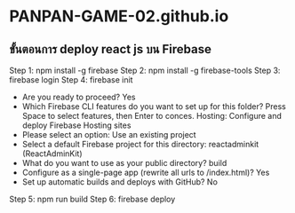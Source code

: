 # PANPAN-GAME-02.github.io


ขั้นตอนการ deploy react js บน Firebase
--
Step 1: npm install -g firebase
Step 2: npm install  -g firebase-tools
Step 3: firebase login
Step 4: firebase init

- Are you ready to proceed? Yes
- Which Firebase CLI features do you want to set up for this folder? Press Space to select features, then Enter to conces. Hosting: Configure and deploy Firebase Hosting sites
- Please select an option: Use an existing project
- Select a default Firebase project for this directory: reactadminkit (ReactAdminKit)
- What do you want to use as your public directory? build
- Configure as a single-page app (rewrite all urls to /index.html)? Yes
- Set up automatic builds and deploys with GitHub? No

Step 5: npm run build
Step 6: firebase deploy